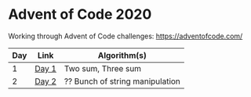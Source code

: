 # Advent of Code 2020

Working through Advent of Code challenges: https://adventofcode.com/

| Day | Link                   | Algorithm(s)                    |
| --- | ---------------------- | ------------------------------- |
| 1   | [Day 1](./src/day1.rb) | Two sum, Three sum              |
| 2   | [Day 2](./src/day2.rb) | ?? Bunch of string manipulation |
